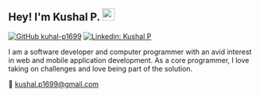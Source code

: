 ## Hey! I'm Kushal P. <img src="https://media.giphy.com/media/hvRJCLFzcasrR4ia7z/giphy.gif" width="25px">

[![GitHub kuhal-p1699](https://img.shields.io/github/followers/kushal-p1699?style=social&label=follow)](https://github.com/kushal-p1699)
[![Linkedin: Kushal P](https://img.shields.io/badge/-Kushal%20P-blue?style=flat-square&logo=Linkedin&logoColor=white&link=https://www.linkedin.com/in/kushal-p1699/)](https://www.linkedin.com/in/kushal-p1699/)

I am a software developer and computer programmer with an avid interest in web and mobile application development. 
As a core programmer, I love taking on challenges and love being part of the solution.

📧 [kushal.p1699@gmail.com](mailto:kushal.p1699@gmail.com)

<!--
**kushal-p1699/kushal-p1699** is a ✨ _special_ ✨ repository because its `README.md` (this file) appears on your GitHub profile.

Here are some ideas to get you started:

- 🔭 I’m currently working on ...
- 🌱 I’m currently learning ...
- 👯 I’m looking to collaborate on ...
- 🤔 I’m looking for help with ...
- 💬 Ask me about ...
- 📫 How to reach me: ...
- 😄 Pronouns: ...
- ⚡ Fun fact: ...
-->
